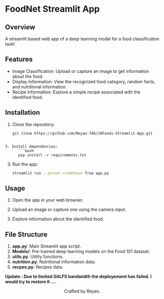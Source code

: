 # FoodNet Streamlit App

## Overview

A streamlit based web app of a deep learning model for a food classification task!

## Features

- Image Classification: Upload or capture an image to get information about the food.
- Display Information: View the recognized food category, random facts, and nutritional information.
- Recipe Information: Explore a simple recipe associated with the identified food.

## Installation

1. Clone the repository:

   ```bash
   git clone https://github.com/Reyan-786/10Foods-Streamlit-App.git
```

3. Install dependencies:
      ```bash
      pip install -r requirements.txt
   ```

3. Run the app:
      ```bash
      streamlit run --server.runOnSave True app.py
   ```


## Usage
1. Open the app in your web browser.

2. Upload an image or capture one using the camera input.

3. Explore information about the identified food.

## File Structure

1. **app.py**: Main Streamlit app script.
2. **Models/**: Pre-trained deep learning models on the Food 101 dataset.
3. **utils.py**: Utility functions.
4. **nutrition.py**: Nutritional information data.
5. **recpes.py**: Recipes data.

**Update : Due to limited GitLFS bandwidth the deployement has failed. I would try to restore it ....**

<footer style='text-align: center;'>Crafted by Reyan.</footer>
